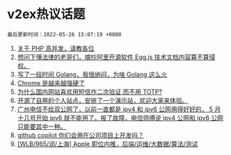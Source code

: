 # v2ex热议话题

`最后更新时间：2022-05-26 15:07:19 +0800`

1. [关于 PHP 高并发，请教各位](https://www.v2ex.com/t/855361)
1. [想问下懂法律的老哥们，摘抄阿里开源软件 Egg.js 技术文档内容算不算侵权。](https://www.v2ex.com/t/855289)
1. [写了一段时间 Golang，我很纳闷，为啥 Golang 这么火](https://www.v2ex.com/t/855285)
1. [Chrome 是越来越强硬了](https://www.v2ex.com/t/855310)
1. [为什么国内网站喜欢用短信作二次验证,而不用 TOTP?](https://www.v2ex.com/t/855271)
1. [开源了自用的个人站点，安排了一个演示站，欢迎大家来体验。](https://www.v2ex.com/t/855330)
1. [广州电信不给双公网了，以前一直都是 ipv4 和 ipv6 公网用得好好的， 5 月十几号开始 ipv6 就不能用了。报了故障，电信师傅说 ipv4 公网和 ipv6 公网只能要其中一种。](https://www.v2ex.com/t/855242)
1. [github copilot 你们会用在公司项目上开发吗？](https://www.v2ex.com/t/855352)
1. [[WLB/965/润/上海] Apple 职位内推，后端/运维/大数据/算法/测试](https://www.v2ex.com/t/855273)

